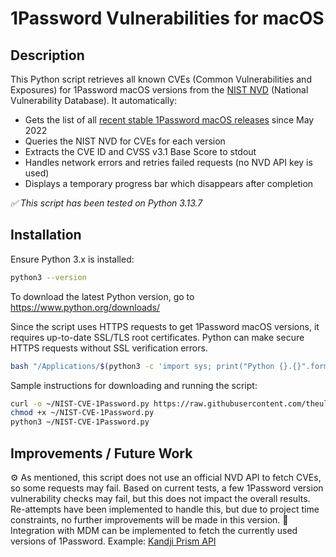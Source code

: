 # 1Password Vulnerabilities for macOS

## Description

This Python script retrieves all known CVEs (Common Vulnerabilities and Exposures) for 1Password macOS versions from the [NIST NVD](https://nvd.nist.gov/) (National Vulnerability Database).  It automatically:

- Gets the list of all [recent stable 1Password macOS releases](https://releases.1password.com/mac/stable/) since May 2022
- Queries the NIST NVD for CVEs for each version  
- Extracts the CVE ID and CVSS v3.1 Base Score to stdout  
- Handles network errors and retries failed requests (no NVD API key is used)  
- Displays a temporary progress bar which disappears after completion

*✅ This script has been tested on Python 3.13.7*

## Installation

Ensure Python 3.x is installed:

```bash
python3 --version
```

To download the latest Python version, go to https://www.python.org/downloads/

Since the script uses HTTPS requests to get 1Password macOS versions, it requires up-to-date SSL/TLS root certificates. Python can make secure HTTPS requests without SSL verification errors.

```bash
bash "/Applications/$(python3 -c 'import sys; print("Python {}.{}".format(sys.version_info.major, sys.version_info.minor))')/Install Certificates.command"
```

Sample instructions for downloading and running the script:

```bash
curl -o ~/NIST-CVE-1Password.py https://raw.githubusercontent.com/theulis/NIST-1Password-Public/refs/heads/main/NIST-CVE-1Password.py
chmod +x ~/NIST-CVE-1Password.py
python3 ~/NIST-CVE-1Password.py
```

## Improvements / Future Work
⚙️ As mentioned, this script does not use an official NVD API to fetch CVEs, so some requests may fail. Based on current tests, a few 1Password version vulnerability checks may fail, but this does not impact the overall results. Re-attempts have been implemented to handle this, but due to project time constraints, no further improvements will be made in this version. 
🔗 Integration with MDM can be implemented to fetch the currently used versions of 1Password. Example: [Kandji Prism API](https://api-docs.kandji.io/#0de36993-c9d8-4d58-8dce-a2616bc2e743)  
